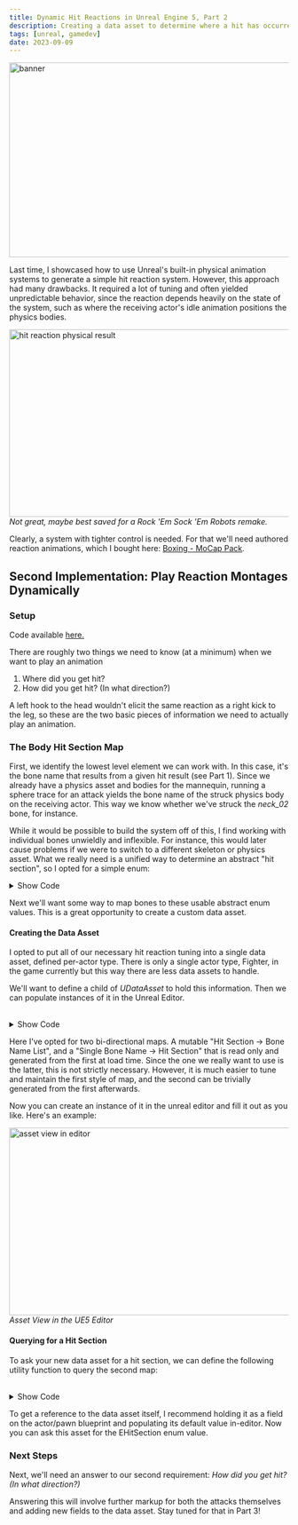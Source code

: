 ```yaml
---
title: Dynamic Hit Reactions in Unreal Engine 5, Part 2
description: Creating a data asset to determine where a hit has occurred.
tags: [unreal, gamedev]
date: 2023-09-09
---
```


<div className="flex justify-center">
<Image
  src="/images/hit_reaction_resized.PNG"
  width="624"
  height="351"
  alt="banner"
  className="mt-6 object-center rounded-lg"
/>
</div>

Last time, I showcased how to use Unreal's built-in physical animation systems to generate a simple hit reaction system. However, this approach had many drawbacks. It required a lot of tuning and often yielded unpredictable behavior, since the reaction depends heavily on the state of the system, such as where the receiving actor's idle animation positions the physics bodies.

<div className="flex justify-center">
<Image
  src="/images/hit_reaction_physical_torso.gif"
  width="600"
  height="338"
  alt="hit reaction physical result"
  className="mt-6 object-center rounded-lg"
/>
</div>
<em className="flex justify-center">Not great, maybe best saved for a Rock 'Em Sock 'Em Robots remake.</em>

Clearly, a system with tighter control is needed. For that we'll need authored reaction animations, which I bought here: [Boxing - MoCap Pack](https://www.unrealengine.com/marketplace/en-US/product/boxing-motion-capture-animations).


## Second Implementation: Play Reaction Montages Dynamically

### Setup
Code available [here.](https://github.com/rubenaryo/NakMuay)

There are roughly two things we need to know (at a minimum) when we want to play an animation

1. Where did you get hit?
2. How did you get hit? (In what direction?)

A left hook to the head wouldn't elicit the same reaction as a right kick to the leg, so these are the two basic pieces of information we need to actually play an animation.

### The Body Hit Section Map
First, we identify the lowest level element we can work with. In this case, it's the bone name that results from a given hit result (see Part 1). Since we already have a physics asset and bodies for the mannequin, running a sphere trace for an attack yields the bone name of the struck physics body on the receiving actor. This way we know whether we've struck the <i>neck_02</i> bone, for instance.

While it would be possible to build the system off of this, I find working with individual bones unwieldly and inflexible. For instance, this would later cause problems if we were to switch to a different skeleton or physics asset. What we really need is a unified way to determine an abstract "hit section", so I opted for a simple enum:
<br />
<details>
<summary>Show Code</summary>
<pre><code class="language-cpp">
/// Can map to several bones. A gameplay abstraction of where a hit can occur.
UENUM(BlueprintType, meta = (ScriptName = "HitSection"))
enum EHitSection
&#123;
    &emsp; HS_None,
    &emsp; HS_Abdominal,
    &emsp; HS_Head,
    &emsp; HS_LeftLeg,
    &emsp; HS_RightLeg,
    &emsp; HS_Count
&#125;;
</code></pre></details>

Next we'll want some way to map bones to these usable abstract enum values. This is a great opportunity to create a custom data asset.

#### Creating the Data Asset
I opted to put all of our necessary hit reaction tuning into a single data asset, defined per-actor type. There is only a single actor type, Fighter, in the game currently but this way there are less data assets to handle.

We'll want to define a child of <i>UDataAsset</i> to hold this information. Then we can populate instances of it in the Unreal Editor.

<br />
<details>
<summary>Show Code</summary>
<pre><code>
USTRUCT(BlueprintType)
struct FBoneNameArray
&#123;
    &emsp;&emsp;GENERATED_BODY()
    
    &emsp;&emsp;UPROPERTY(EditAnywhere, BlueprintReadOnly)
    &emsp;&emsp;TArray&lt;FName&gt; BoneNames;
&#125;;

UCLASS(Blueprintable, ClassGroup = Combat)
class UHitReactionMap : public UDataAsset
&#123;
&emsp;&emsp;...
    &emsp;&emsp;/// Maps a body's hit section with the bones it represents
    &emsp;&emsp;UPROPERTY(EditAnywhere, BlueprintReadOnly, meta = (DisplayName = "Hit Section to Bone Map", AllowPrivateAccess = "true"))
    &emsp;&emsp;TMap&lt;TEnumAsByte&lt;EHitSection&gt;&gt;, FBoneNameArray> HitSectionToBoneMap;

    &emsp;&emsp;/// Opposite map to HitSectionToBoneMap. For a given bone, returns its hit section. 
    &emsp;&emsp;UPROPERTY(VisibleAnywhere, BlueprintReadOnly, meta = (DisplayName = "Bone to Hit Section &emsp;Map (generated)", AllowPrivateAccess = "true"))
    &emsp;&emsp;TMap&lt;FName, TEnumAsByte&lt;EHitSection&gt;&gt; BoneToHitSectionMap;
    
    &emsp;&emsp;/// For a given hit section, returns the reactions that can play from tuned reference vectors.
    &emsp;&emsp;UPROPERTY(EditAnywhere, BlueprintReadOnly, meta = (DisplayName = "Hit Section to Reaction Map", AllowPrivateAccess = "true"))
    &emsp;&emsp;TMap&lt;TEnumAsByte&lt;EHitSection&gt;, FHitReactionReferenceArray&gt; HitSectionToReactionMap;
&#125;;
</code></pre>
</details>

Here I've opted for two bi-directional maps. A mutable "Hit Section -> Bone Name List", and a "Single Bone Name -> Hit Section" that is read only and generated from the first at load time. Since the one we really want to use is the latter, this is not strictly necessary.
However, it is much easier to tune and maintain the first style of map, and the second can be trivially generated from the first afterwards.

Now you can create an instance of it in the unreal editor and fill it out as you like. Here's an example:

<div className="flex justify-center">
<Image
  src="/images/hitsection_dataassetview.png"
  width="600"
  height="338"
  alt="asset view in editor"
  className="mt-6 object-center rounded-lg"
/>
</div>
<em className="flex justify-center">Asset View in the UE5 Editor</em>

#### Querying for a Hit Section
To ask your new data asset for a hit section, we can define the following utility function to query the second map:

<br />
<details>
<summary>Show Code</summary>
<pre><code class="language-cpp">
EHitSection UHitReactionMap::GetHitSectionFromBoneName(const FName& boneName)
&#123;
    &emsp;TEnumAsByte&lt;EHitSection&gt;* hitSectionResult = BoneToHitSectionMap.Find(boneName);
    &emsp;if (!hitSectionResult)
    &emsp;&emsp;    return EHitSection::HS_None;

    &emsp;return *hitSectionResult;
&#125;
</code></pre></details>

To get a reference to the data asset itself, I recommend holding it as a field on the actor/pawn blueprint and populating its default value in-editor. Now you can ask this asset for the EHitSection enum value.

### Next Steps
Next, we'll need an answer to our second requirement: <i>How did you get hit? (In what direction?)</i>

Answering this will involve further markup for both the attacks themselves and adding new fields to the data asset. Stay tuned for that in Part 3!
